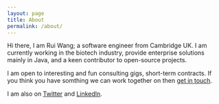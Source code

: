 ```yaml
---
layout: page
title: About
permalink: /about/
---
```


Hi there, I am  Rui Wang; a software engineer from Cambridge UK. I am currently working in the biotech industry, provide enterprise solutions mainly in Java, and a keen contributor to open-source projects.  

I am open to interesting and fun consulting gigs, short-term contracts. If you think you have somthing we can work together on then [get in touch](mailto:harry.r.wang@gmail.com).

I am also on [Twitter](https://twitter.com/ruiwang_cn) and [LinkedIn](https://www.linkedin.com/pub/rui-wang/3/a69/b36).
